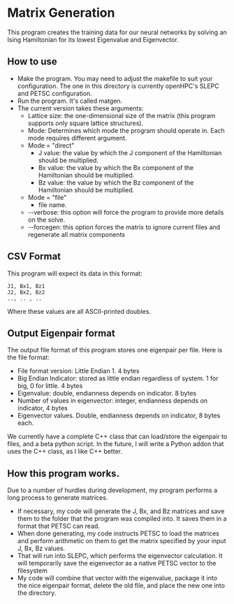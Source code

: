 # Matrix Generation
This program creates the training data for our neural networks by solving an Ising Hamiltonian for its lowest Eigenvalue and Eigenvector. 

## How to use
- Make the program. You may need to adjust the makefile to suit your configuration. The one in this directory is currently openHPC's SLEPC and PETSC configuration.
- Run the program. It's called matgen.
- The current version takes these arguments:
    - Lattice size: the one-dimensional size of the matrix (this program supports only square lattice structures).
    - Mode: Determines which mode the program should operate in. Each mode requires different argument.
    - Mode = "direct"
       - J value: the value by which the J component of the Hamiltonian should be multiplied.
       - Bx value: the value by which the Bx component of the Hamiltonian should be multiplied.
       - Bz value: the value by which the Bz component of the Hamiltonian should be multiplied.
    - Mode = "file"
       - file name.
    - --verbose: this option will force the program to provide more details on the solve.
    - --forcegen: this option forces the matrix to ignore current files and regenerate all matrix components

 
 ## CSV Format
 This program will expect its data in this format:  
 ~~~~
 J1, Bx1, Bz1  
 J2, Bx2, Bz2  
 .., .. , ..
 ~~~~

 Where these values are all ASCII-printed doubles.
 
 ## Output Eigenpair format
 The output file format of this program stores one eigenpair per file. Here is the file format:
 - File format version: Little Endian 1. 4 bytes
 - Big Endian Indicator: stored as little endian regardless of system. 1 for big, 0 for little. 4 bytes
 - Eigenvalue: double, endianness depends on indicator. 8 bytes
 - Number of values in eigenvector: integer, endianness depends on indicator, 4 bytes
 - Eigenvector values. Double, endianness depends on indicator, 8 bytes each.

We currently have a complete C++ class that can load/store the eigenpair to files, and a beta python script. In the future, I will write a Python addon that uses the C++ class, as I like C++ better.

 ## How this program works.
 Due to a number of hurdles during development, my program performs a long process to generate matrices.
 - If necessary, my code will generate the J, Bx, and Bz matrices and save them to the folder that the program was compiled into. It saves them in a format that PETSC can read.
 - When done generating, my code instructs PETSC to load the matrices and perform arithmetic on them to get the matrix specified by your input J, Bx, Bz values.
 - That will run into SLEPC, which performs the eigenvector calculation. It will temporarily save the eigenvector as a native PETSC vector to the filesystem
 - My code will combine that vector with the eigenvalue, package it into the nice eigenpair format, delete the old file, and place the new one into the directory.
 
 
